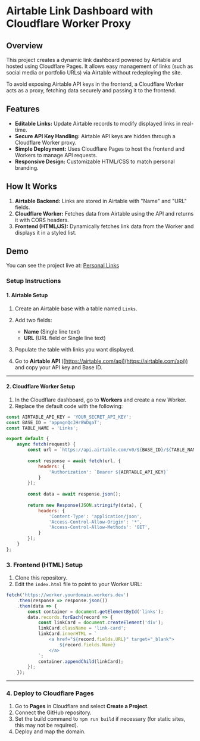 # Airtable Link Dashboard with Cloudflare Worker Proxy

## Overview
This project creates a dynamic link dashboard powered by Airtable and hosted using Cloudflare Pages. It allows easy management of links (such as social media or portfolio URLs) via Airtable without redeploying the site. 

To avoid exposing Airtable API keys in the frontend, a Cloudflare Worker acts as a proxy, fetching data securely and passing it to the frontend.

## Features
- **Editable Links:** Update Airtable records to modify displayed links in real-time.
- **Secure API Key Handling:** Airtable API keys are hidden through a Cloudflare Worker proxy.
- **Simple Deployment:** Uses Cloudflare Pages to host the frontend and Workers to manage API requests.
- **Responsive Design:** Customizable HTML/CSS to match personal branding.

## How It Works
1. **Airtable Backend:** Links are stored in Airtable with "Name" and "URL" fields.
2. **Cloudflare Worker:** Fetches data from Airtable using the API and returns it with CORS headers.
3. **Frontend (HTML/JS):** Dynamically fetches link data from the Worker and displays it in a styled list.

## Demo
You can see the project live at: [Personal Links](https://personal-links-21x.pages.dev/)

### Setup Instructions

#### 1. Airtable Setup
1. Create an Airtable base with a table named `Links`.
2. Add two fields:
   - **Name** (Single line text)
   - **URL** (URL field or Single line text)
3. Populate the table with links you want displayed.

4. Go to **Airtable API** ([https://airtable.com/api](https://airtable.com/api)) and copy your API key and Base ID.

---

#### 2. Cloudflare Worker Setup
1. In the Cloudflare dashboard, go to **Workers** and create a new Worker.
2. Replace the default code with the following:

```javascript
const AIRTABLE_API_KEY = 'YOUR_SECRET_API_KEY';
const BASE_ID = 'appngnQcIHr8WDgaT';
const TABLE_NAME = 'Links';

export default {
    async fetch(request) {
        const url = `https://api.airtable.com/v0/${BASE_ID}/${TABLE_NAME}`;
        
        const response = await fetch(url, {
            headers: {
                'Authorization': `Bearer ${AIRTABLE_API_KEY}`
            }
        });
        
        const data = await response.json();
        
        return new Response(JSON.stringify(data), {
            headers: {
                'Content-Type': 'application/json',
                'Access-Control-Allow-Origin': '*',
                'Access-Control-Allow-Methods': 'GET',
            }
        });
    }
};
```

### 3. Frontend (HTML) Setup
1. Clone this repository.
2. Edit the `index.html` file to point to your Worker URL:
```javascript
fetch('https://worker.yourdomain.workers.dev')
    .then(response => response.json())
    .then(data => {
        const container = document.getElementById('links');
        data.records.forEach(record => {
            const linkCard = document.createElement('div');
            linkCard.className = 'link-card';
            linkCard.innerHTML = `
                <a href="${record.fields.URL}" target="_blank">
                    ${record.fields.Name}
                </a>
            `;
            container.appendChild(linkCard);
        });
    });
```

---

### 4. Deploy to Cloudflare Pages
1. Go to **Pages** in Cloudflare and select **Create a Project**.
2. Connect the GitHub repository.
3. Set the build command to `npm run build` if necessary (for static sites, this may not be required).
4. Deploy and map the domain.

